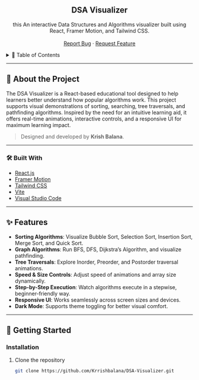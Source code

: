 <br />
<div align="center">
  <h2 align="center">DSA Visualizer</h2>
  <p align="center">
    this An interactive Data Structures and Algorithms visualizer built using React, Framer Motion, and Tailwind CSS.
    <br />
    <br />
    <a href="https://github.com/Krrishbalana/DSA-Visualizer/issues">Report Bug</a>
    ·
    <a href="https://github.com/Krrishbalana/DSA-Visualizer/issues">Request Feature</a>
  </p>
</div>

<details>
  <summary>📑 Table of Contents</summary>
  <ol>
    <li><a href="#about-the-project">About the Project</a></li>
    <li><a href="#built-with">Built With</a></li>
    <li><a href="#features">Features</a></li>
    <li><a href="#usage">Usage</a></li>
    <li><a href="#contributing">Contributing</a></li>
    <li><a href="#contact">Contact</a></li>
    <li><a href="#acknowledgments">Acknowledgments</a></li>
  </ol>
</details>

---

## 📌 About the Project

The DSA Visualizer is a React-based educational tool designed to help learners better understand how popular algorithms work. This project supports visual demonstrations of sorting, searching, tree traversals, and pathfinding algorithms. Inspired by the need for an intuitive learning aid, it offers real-time animations, interactive controls, and a responsive UI for maximum learning impact.

> Designed and developed by **Krish Balana**.

---

### 🛠️ Built With

- [React.js](https://reactjs.org/)
- [Framer Motion](https://www.framer.com/motion/)
- [Tailwind CSS](https://tailwindcss.com/)
- [Vite](https://vitejs.dev/)
- [Visual Studio Code](https://code.visualstudio.com/)

---

## ✨ Features

- **Sorting Algorithms**: Visualize Bubble Sort, Selection Sort, Insertion Sort, Merge Sort, and Quick Sort.
- **Graph Algorithms**: Run BFS, DFS, Dijkstra’s Algorithm, and visualize pathfinding.
- **Tree Traversals**: Explore Inorder, Preorder, and Postorder traversal animations.
- **Speed & Size Controls**: Adjust speed of animations and array size dynamically.
- **Step-by-Step Execution**: Watch algorithms execute in a stepwise, beginner-friendly way.
- **Responsive UI**: Works seamlessly across screen sizes and devices.
- **Dark Mode**: Supports theme toggling for better visual comfort.

---

## 🚀 Getting Started

### Installation

1. Clone the repository
   ```bash
   git clone https://github.com/Krrishbalana/DSA-Visualizer.git
